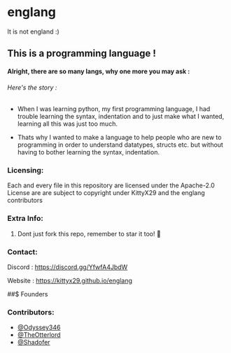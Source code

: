 # englang

It is not england :)

## This is a programming language !

#### Alright, there are so many langs, why one more you may ask :

###### Here's the story : 
- When I was learning python, my first programming language, I had trouble learning the syntax, indentation and to just make what I wanted, learning all this was just too much.

- Thats why I wanted to make a language to help people who are new to programming in order to understand datatypes, structs etc. but without having to bother learning the syntax, indentation.


### Licensing: 
Each and every file in this repository are licensed under the Apache-2.0 License are are subject to copyright under KittyX29 and the englang contributors 

### Extra Info: 
1. Dont just fork this repo, remember to star it too! 🌟

### Contact: 
Discord : https://discord.gg/YfwfA4JbdW

Website : https://kittyx29.github.io/englang

##$ Founders

### Contributors: 

- [@Odyssey346](https://github.com/Odyssey346)
- [@TheOtterlord](https://github.com/TheOtterlord)
- [@Shadofer](https://github.com/Shadofer)


